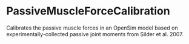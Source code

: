 # PassiveMuscleForceCalibration
Calibrates the passive muscle forces in an OpenSim model based on experimentally-collected passive joint moments from Silder et al. 2007.
